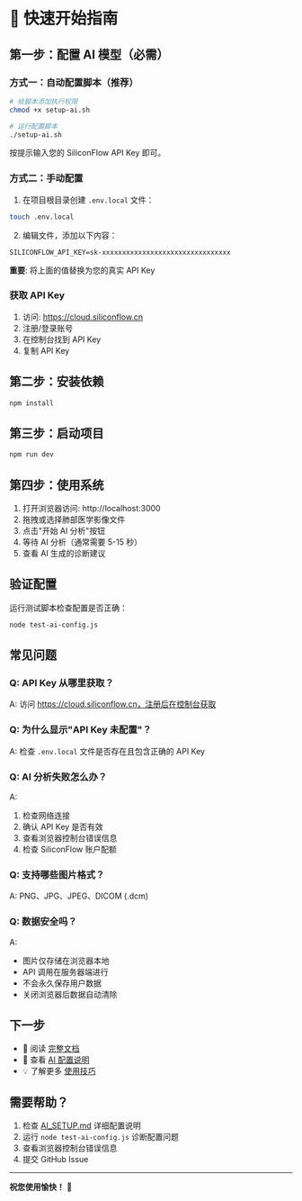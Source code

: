 # 🚀 快速开始指南

## 第一步：配置 AI 模型（必需）

### 方式一：自动配置脚本（推荐）

```bash
# 给脚本添加执行权限
chmod +x setup-ai.sh

# 运行配置脚本
./setup-ai.sh
```

按提示输入您的 SiliconFlow API Key 即可。

### 方式二：手动配置

1. 在项目根目录创建 `.env.local` 文件：

```bash
touch .env.local
```

2. 编辑文件，添加以下内容：

```env
SILICONFLOW_API_KEY=sk-xxxxxxxxxxxxxxxxxxxxxxxxxxxxxxxx
```

**重要**: 将上面的值替换为您的真实 API Key

### 获取 API Key

1. 访问: https://cloud.siliconflow.cn
2. 注册/登录账号
3. 在控制台找到 API Key
4. 复制 API Key

## 第二步：安装依赖

```bash
npm install
```

## 第三步：启动项目

```bash
npm run dev
```

## 第四步：使用系统

1. 打开浏览器访问: http://localhost:3000
2. 拖拽或选择肺部医学影像文件
3. 点击"开始 AI 分析"按钮
4. 等待 AI 分析（通常需要 5-15 秒）
5. 查看 AI 生成的诊断建议

## 验证配置

运行测试脚本检查配置是否正确：

```bash
node test-ai-config.js
```

## 常见问题

### Q: API Key 从哪里获取？
A: 访问 https://cloud.siliconflow.cn，注册后在控制台获取

### Q: 为什么显示"API Key 未配置"？
A: 检查 `.env.local` 文件是否存在且包含正确的 API Key

### Q: AI 分析失败怎么办？
A: 
1. 检查网络连接
2. 确认 API Key 是否有效
3. 查看浏览器控制台错误信息
4. 检查 SiliconFlow 账户配额

### Q: 支持哪些图片格式？
A: PNG、JPG、JPEG、DICOM (.dcm)

### Q: 数据安全吗？
A: 
- 图片仅存储在浏览器本地
- API 调用在服务器端进行
- 不会永久保存用户数据
- 关闭浏览器后数据自动清除

## 下一步

- 📖 阅读 [完整文档](./README.md)
- 🔧 查看 [AI 配置说明](./AI_SETUP.md)
- 💡 了解更多 [使用技巧](#)

## 需要帮助？

1. 检查 [AI_SETUP.md](./AI_SETUP.md) 详细配置说明
2. 运行 `node test-ai-config.js` 诊断配置问题
3. 查看浏览器控制台错误信息
4. 提交 GitHub Issue

---

**祝您使用愉快！** 🎉

